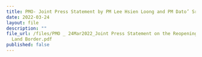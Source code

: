 ```yaml
---
title: PMO- Joint Press Statement by PM Lee Hsien Loong and PM Dato’ Sri Ismail Sabri Yaakob on the Reopening of the Land Border
date: 2022-03-24
layout: file
description: ""
file_url: /files/PMO _ 24Mar2022_Joint Press Statement on the Reopening of the
  Land Border.pdf
published: false
---
```


